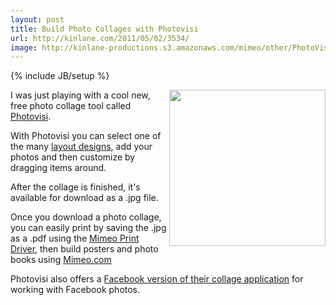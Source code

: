 ```yaml
---
layout: post
title: Build Photo Collages with Photovisi
url: http://kinlane.com/2011/05/02/3534/
image: http://kinlane-productions.s3.amazonaws.com/mimeo/other/PhotoVisi.png
---
```

{% include JB/setup %}
<p>
     <img src="http://kinlane-productions.s3.amazonaws.com/mimeo/other/PhotoVisi.png"  width="250" align="right" />I was just playing with a cool new, free photo collage tool called <a title="Photovisi" href="http://www.photovisi.com/">Photovisi</a>.
</p>

<p>
     With Photovisi you can select one of the many <a title="layout designs" href="http://www.photovisi.com/gallery">layout designs</a>, add your photos and then customize by dragging items around.
</p>

<p>
     After the collage is finished, it's available for download as a .jpg file.
</p>

<p>
     Once you download a photo collage, you can easily print by saving the .jpg as a .pdf using the <a title="Mimeo Print Driver" href="http://www.mimeo.com/printer/">Mimeo Print Driver</a>, then build posters and photo books using <a title="Mimeo.com" href="http://www.mimeo.com">Mimeo.com</a>
</p>

<p>
     Photovisi also offers a <a title="Facebook version of their collage application" href="http://apps.facebook.com/photovisi/">Facebook version of their collage application</a> for working with Facebook photos.
</p>